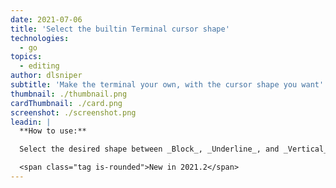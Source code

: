 ```yaml
---
date: 2021-07-06
title: 'Select the builtin Terminal cursor shape'
technologies:
  - go
topics:
  - editing
author: dlsniper
subtitle: 'Make the terminal your own, with the cursor shape you want'
thumbnail: ./thumbnail.png
cardThumbnail: ./card.png
screenshot: ./screenshot.png
leadin: |
  **How to use:**

  Select the desired shape between _Block_, _Underline_, and _Vertical_ under _Settings/Preferences | Tools | Terminal | Cursor shape_.

  <span class="tag is-rounded">New in 2021.2</span>
---
```


